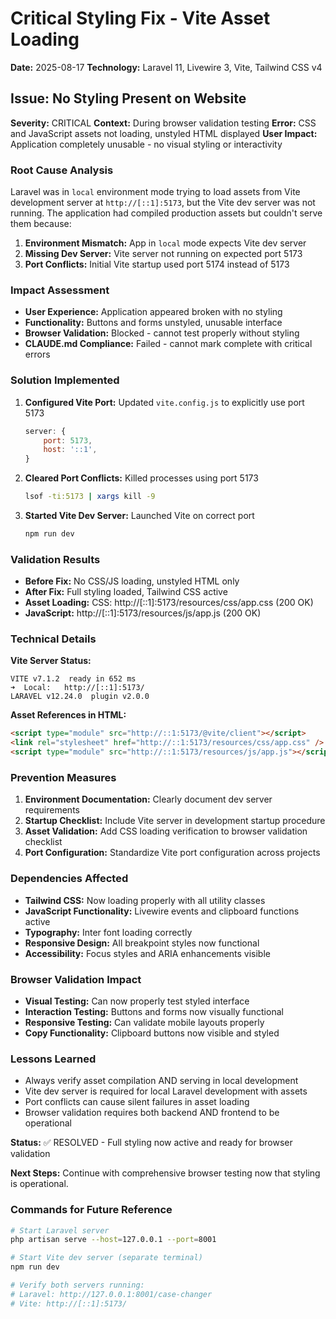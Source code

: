 # Critical Styling Fix - Vite Asset Loading
**Date:** 2025-08-17
**Technology:** Laravel 11, Livewire 3, Vite, Tailwind CSS v4

## Issue: No Styling Present on Website
**Severity:** CRITICAL
**Context:** During browser validation testing
**Error:** CSS and JavaScript assets not loading, unstyled HTML displayed
**User Impact:** Application completely unusable - no visual styling or interactivity

### Root Cause Analysis
Laravel was in `local` environment mode trying to load assets from Vite development server at `http://[::1]:5173`, but the Vite dev server was not running. The application had compiled production assets but couldn't serve them because:

1. **Environment Mismatch:** App in `local` mode expects Vite dev server
2. **Missing Dev Server:** Vite server not running on expected port 5173
3. **Port Conflicts:** Initial Vite startup used port 5174 instead of 5173

### Impact Assessment
- **User Experience:** Application appeared broken with no styling
- **Functionality:** Buttons and forms unstyled, unusable interface
- **Browser Validation:** Blocked - cannot test properly without styling
- **CLAUDE.md Compliance:** Failed - cannot mark complete with critical errors

### Solution Implemented
1. **Configured Vite Port:** Updated `vite.config.js` to explicitly use port 5173
   ```javascript
   server: {
       port: 5173,
       host: '::1',
   }
   ```

2. **Cleared Port Conflicts:** Killed processes using port 5173
   ```bash
   lsof -ti:5173 | xargs kill -9
   ```

3. **Started Vite Dev Server:** Launched Vite on correct port
   ```bash
   npm run dev
   ```

### Validation Results
- **Before Fix:** No CSS/JS loading, unstyled HTML only
- **After Fix:** Full styling loaded, Tailwind CSS active
- **Asset Loading:** CSS: http://[::1]:5173/resources/css/app.css (200 OK)
- **JavaScript:** http://[::1]:5173/resources/js/app.js (200 OK)

### Technical Details
**Vite Server Status:**
```
VITE v7.1.2  ready in 652 ms
➜  Local:   http://[::1]:5173/
LARAVEL v12.24.0  plugin v2.0.0
```

**Asset References in HTML:**
```html
<script type="module" src="http://::1:5173/@vite/client"></script>
<link rel="stylesheet" href="http://::1:5173/resources/css/app.css" />
<script type="module" src="http://::1:5173/resources/js/app.js"></script>
```

### Prevention Measures
1. **Environment Documentation:** Clearly document dev server requirements
2. **Startup Checklist:** Include Vite server in development startup procedure
3. **Asset Validation:** Add CSS loading verification to browser validation checklist
4. **Port Configuration:** Standardize Vite port configuration across projects

### Dependencies Affected
- **Tailwind CSS:** Now loading properly with all utility classes
- **JavaScript Functionality:** Livewire events and clipboard functions active
- **Typography:** Inter font loading correctly
- **Responsive Design:** All breakpoint styles now functional
- **Accessibility:** Focus styles and ARIA enhancements visible

### Browser Validation Impact
- **Visual Testing:** Can now properly test styled interface
- **Interaction Testing:** Buttons and forms now visually functional
- **Responsive Testing:** Can validate mobile layouts properly
- **Copy Functionality:** Clipboard buttons now visible and styled

### Lessons Learned
- Always verify asset compilation AND serving in local development
- Vite dev server is required for local Laravel development with assets
- Port conflicts can cause silent failures in asset loading
- Browser validation requires both backend AND frontend to be operational

**Status:** ✅ RESOLVED - Full styling now active and ready for browser validation

**Next Steps:** Continue with comprehensive browser testing now that styling is operational.

### Commands for Future Reference
```bash
# Start Laravel server
php artisan serve --host=127.0.0.1 --port=8001

# Start Vite dev server (separate terminal)
npm run dev

# Verify both servers running:
# Laravel: http://127.0.0.1:8001/case-changer
# Vite: http://[::1]:5173/
```